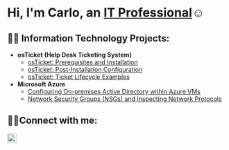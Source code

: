 <h1>Hi, I'm Carlo, an <a href="https://www.linkedin.com/in/carlo-custodio/">IT Professional</a>☺</h1>

<h2>👨‍💻 Information Technology Projects:</h2>

- <b>osTicket (Help Desk Ticketing System)</b>
  - [osTicket: Prerequisites and Installation](https://github.com/carlo-custodio/osticket-prereqs)
  - [osTicket: Post-Installation Configuration](https://github.com/carlo-custodio/post-install-config)
  - [osTicket: Ticket Lifecycle Examples](https://github.com/carlo-custodio/ticket-lifecycle)
- <b>Microsoft Azure</b>
  - [Configuring On-premises Active Directory within Azure VMs](https://github.com/carlo-custodio/configure-ad)
  - [Network Security Groups (NSGs) and Inspecting Network Protocols](https://github.com/carlo-custodio/azure-network-protocols)

<h2>🤝🏼Connect with me:</h2>


[<img align="left" alt="Carlo | LinkedIn" width="22px" src="https://i.imgur.com/OQUXwNp.jpeg" />][linkedin]




[linkedin]: https://linkedin.com/in/carlo-custodio

